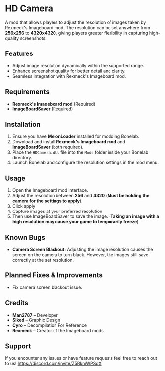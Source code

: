 # HD Camera

A mod that allows players to adjust the resolution of images taken by Rexmeck's Imageboard mod. The resolution can be set anywhere from **256x256** to **4320x4320**, giving players greater flexibility in capturing high-quality screenshots.

## Features
- Adjust image resolution dynamically within the supported range.
- Enhance screenshot quality for better detail and clarity.
- Seamless integration with Rexmeck's Imageboard mod.

## Requirements
- **Rexmeck's Imageboard mod** (Required)
- **ImageBoardSaver** (Required)

## Installation
1. Ensure you have **MelonLoader** installed for modding Bonelab.
2. Download and install **Rexmeck's Imageboard mod** and **ImageBoardSaver** (both required).
3. Place the `HDCamera.dll` file into the `Mods` folder inside your Bonelab directory.
4. Launch Bonelab and configure the resolution settings in the mod menu.

## Usage
1. Open the Imageboard mod interface.
2. Adjust the resolution between **256** and **4320** (**Must be holding the camera for the settings to apply**).
3. Click apply
4. Capture images at your preferred resolution.
5. Then use ImageBoardSaver to save the image.
(**Taking an image with a high resolution may cause your game to temporarily freeze**)

## Known Bugs
- **Camera Screen Blackout:** Adjusting the image resolution causes the screen on the camera to turn black. However, the images still save correctly at the set resolution.

## Planned Fixes & Improvements
- Fix camera screen blackout issue.

## Credits
- **Man2787** – Developer
- **Siked** – Graphic Design
- **Cyro** – Decompilation For Reference
- **Rexmeck** – Creator of the Imageboard mods

## Support
If you encounter any issues or have feature requests feel free to reach out to us! https://discord.com/invite/Z5RkmWPSdX

